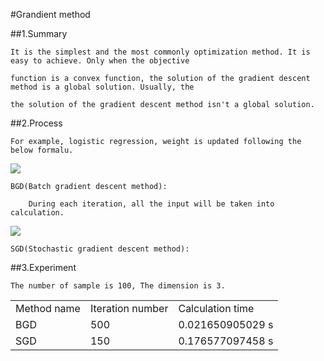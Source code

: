 #Grandient method

##1.Summary

    It is the simplest and the most commonly optimization method. It is easy to achieve. Only when the objective 
    
    function is a convex function, the solution of the gradient descent method is a global solution. Usually, the 

    the solution of the gradient descent method isn't a global solution.
    
##2.Process
    
    For example, logistic regression, weight is updated following the below formalu.

<img src="http://chart.googleapis.com/chart?cht=tx&chl=W%5E%7Bt%2B1%7D%3DW%5E%7Bt%7D-%5Calpha%20%5Cfrac%7B%5Cpart%20lnL(w)%7D%7B%5Cpart%20W%7D" style="border:none;" />   

    BGD(Batch gradient descent method):
    
        During each iteration, all the input will be taken into calculation.
        
<img src="http://chart.googleapis.com/chart?cht=tx&chl=%5Cfrac%7B%5Cpart%20lnL(w)%7D%7B%5Cpart%20W%7D%20%3D%5Csum_%7Bi%3D1%7D%5EM%20%5B(Y%5E%7Bi%7DX%5E%7Bi%7D-%5Cfrac%7B1%7D%7B1%2Be%5E%7BW%5E%7BT%7DX%5E%7Bi%7D%7D)X%5E%7Bi%7D%5D" style="border:none;" />
        

    SGD(Stochastic gradient descent method):
    
##3.Experiment

    The number of sample is 100, The dimension is 3.
<table>
<tr>
<td> Method name </td> <td> Iteration number</td> <td> Calculation time </td>
</tr>
<tr>
<td> BGD </td> <td> 500 </td> <td> 0.021650905029 s </td>
</tr>
<tr>
<td> SGD </td> <td> 150 </td> <td> 0.176577097458 s </td>
</tr>
</table>
    
    
